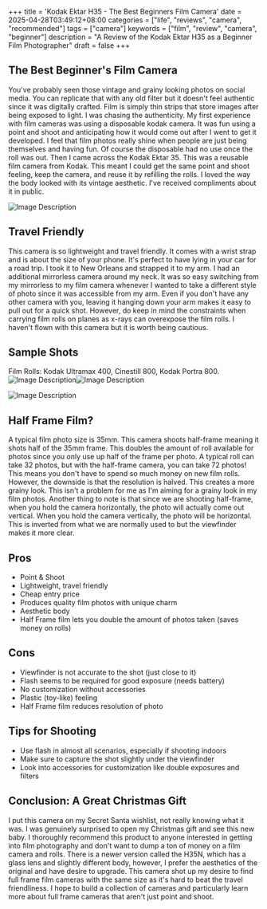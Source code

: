 +++
title = 'Kodak Ektar H35 - The Best Beginners Film Camera'
date = 2025-04-28T03:49:12+08:00
categories = ["life", "reviews", "camera", "recommended"]
tags = ["camera"]
keywords = ["film", "review", "camera", "beginner"]
description = "A Review of the Kodak Ektar H35 as a Beginner Film Photographer"
draft = false
+++

## The Best Beginner's Film Camera
You've probably seen those vintage and grainy looking photos on social media. You can replicate that with any old filter but it doesn't feel authentic since it was digitally crafted. Film is simply thin strips that store images after being exposed to light. I was chasing the authenticity. My first experience with film cameras was using a disposable kodak camera. It was fun using a point and shoot and anticipating how it would come out after I went to get it developed. I feel that film photos really shine when people are just being themselves and having fun. Of course the disposable had no use once the roll was out. Then I came across the Kodak Ektar 35. This was a reusable film camera from Kodak. This meant I could get the same point and shoot feeling, keep the camera, and reuse it by refilling the rolls. I loved the way the body looked with its vintage aesthetic. I've received compliments about it in public. 

![Image Description](/images/KodakEktraH35.jpg)
## Travel Friendly
This camera is so lightweight and travel friendly. It comes with a wrist strap and is about the size of your phone. It's perfect to have lying in your car for a road trip. I took it to New Orleans and strapped it to my arm. I had an additional mirrorless camera around my neck. It was so easy switching from my mirrorless to my film camera whenever I wanted to take a different style of photo since it was accessible from my arm. Even if you don't have any other camera with you, leaving it hanging down your arm makes it easy to pull out for a quick shot. However, do keep in mind the constraints when carrying film rolls on planes as x-rays can overexpose the film rolls. I haven't flown with this camera but it is worth being cautious. 
## Sample Shots
Film Rolls: Kodak Ultramax 400, Cinestill 800, Kodak Portra 800.
![Image Description](/images/Yash.jpg)![Image Description](/images/NOLA.jpg)

![Image Description](/images/Sven.jpg)

## Half Frame Film?

A typical film photo size is 35mm. This camera shoots half-frame meaning it shots half of the 35mm frame. This doubles the amount of roll available for photos since you only use up half of the frame per photo. A typical roll can take 32 photos, but with the half-frame camera, you can take 72 photos! This means you don't have to spend so much money on new film rolls. However, the downside is that the resolution is halved. This creates a more grainy look. This isn't a problem for me as I'm aiming for a grainy look in my film photos. Another thing to note is that since we are shooting half-frame, when you hold the camera horizontally, the photo will actually come out vertical. When you hold the camera vertically, the photo will be horizontal. This is inverted from what we are normally used to but the viewfinder makes it more clear. 
## Pros

- Point & Shoot 
- Lightweight, travel friendly
- Cheap entry price
- Produces quality film photos with unique charm
- Aesthetic body
- Half Frame film lets you double the amount of photos taken (saves money on rolls)

## Cons

- Viewfinder is not accurate to the shot (just close to it)
- Flash seems to be required for good exposure (needs battery)
- No customization without accessories 
- Plastic (toy-like) feeling 
- Half Frame film reduces resolution of photo
## Tips for Shooting
- Use flash in almost all scenarios, especially if shooting indoors
- Make sure to capture the shot slightly under the viewfinder 
- Look into accessories for customization like double exposures and filters
## Conclusion: A Great Christmas Gift

I put this camera on my Secret Santa wishlist, not really knowing what it was. I was genuinely surprised to open my Christmas gift and see this new baby. I thoroughly recommend this product to anyone interested in getting into film photography and don't want to dump a ton of money on a film camera and rolls. There is a newer version called the H35N, which has a glass lens and slightly different body, however, I prefer the aesthetics of the original and have desire to upgrade. This camera shot up my desire to find full frame film cameras with the same size as it's hard to beat the travel friendliness. I hope to build a collection of cameras and particularly learn more about full frame cameras that aren't just point and shoot.

